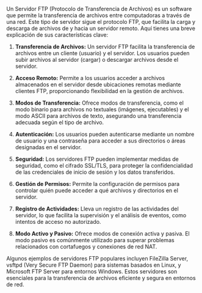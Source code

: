 
Un Servidor FTP (Protocolo de Transferencia de Archivos) es un software que permite la transferencia de archivos entre computadoras a través de una red. Este tipo de servidor sigue el protocolo FTP, que facilita la carga y descarga de archivos de y hacia un servidor remoto. Aquí tienes una breve explicación de sus características clave:

1. **Transferencia de Archivos:** Un servidor FTP facilita la transferencia de archivos entre un cliente (usuario) y el servidor. Los usuarios pueden subir archivos al servidor (cargar) o descargar archivos desde el servidor.
    
2. **Acceso Remoto:** Permite a los usuarios acceder a archivos almacenados en el servidor desde ubicaciones remotas mediante clientes FTP, proporcionando flexibilidad en la gestión de archivos.
    
3. **Modos de Transferencia:** Ofrece modos de transferencia, como el modo binario para archivos no textuales (imágenes, ejecutables) y el modo ASCII para archivos de texto, asegurando una transferencia adecuada según el tipo de archivo.
    
4. **Autenticación:** Los usuarios pueden autenticarse mediante un nombre de usuario y una contraseña para acceder a sus directorios o áreas designadas en el servidor.
    
5. **Seguridad:** Los servidores FTP pueden implementar medidas de seguridad, como el cifrado SSL/TLS, para proteger la confidencialidad de las credenciales de inicio de sesión y los datos transferidos.
    
6. **Gestión de Permisos:** Permite la configuración de permisos para controlar quién puede acceder a qué archivos y directorios en el servidor.
    
7. **Registro de Actividades:** Lleva un registro de las actividades del servidor, lo que facilita la supervisión y el análisis de eventos, como intentos de acceso no autorizado.
    
8. **Modo Activo y Pasivo:** Ofrece modos de conexión activa y pasiva. El modo pasivo es comúnmente utilizado para superar problemas relacionados con cortafuegos y conexiones de red NAT.
    

Algunos ejemplos de servidores FTP populares incluyen FileZilla Server, vsftpd (Very Secure FTP Daemon) para sistemas basados en Linux, y Microsoft FTP Server para entornos Windows. Estos servidores son esenciales para la transferencia de archivos eficiente y segura en entornos de red.